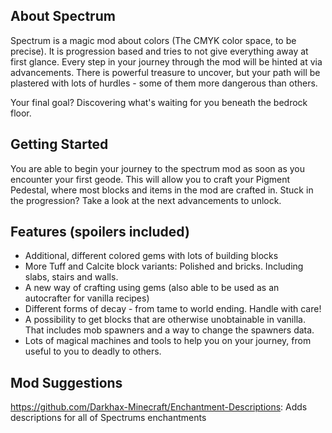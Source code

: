 ## About Spectrum
Spectrum is a magic mod about colors (The CMYK color space, to be precise).
It is progression based and tries to not give everything away at first glance.
Every step in your journey through the mod will be hinted at via advancements.
There is powerful treasure to uncover, but your path will be plastered with lots of hurdles - some of them more dangerous than others.

Your final goal? Discovering what's waiting for you beneath the bedrock floor.


## Getting Started
You are able to begin your journey to the spectrum mod as soon as you encounter your first geode.
This will allow you to craft your Pigment Pedestal, where most blocks and items in the mod are crafted in.
Stuck in the progression? Take a look at the next advancements to unlock.

## Features  (spoilers included)
- Additional, different colored gems with lots of building blocks
- More Tuff and Calcite block variants: Polished and bricks. Including slabs, stairs and walls.
- A new way of crafting using gems (also able to be used as an autocrafter for vanilla recipes)
- Different forms of decay - from tame to world ending. Handle with care!
- A possibility to get blocks that are otherwise unobtainable in vanilla. That includes mob spawners and a way to change the spawners data.
- Lots of magical machines and tools to help you on your journey, from useful to you to deadly to others.


## Mod Suggestions
https://github.com/Darkhax-Minecraft/Enchantment-Descriptions: 
Adds descriptions for all of Spectrums enchantments